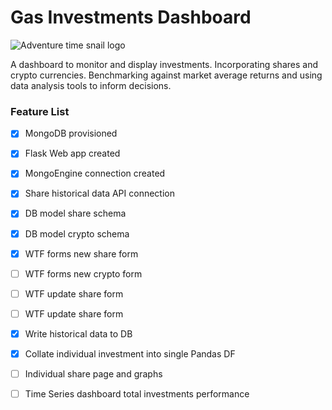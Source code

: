 # Gas Investments Dashboard

![Adventure time snail logo](https://vignette.wikia.nocookie.net/adventuretimewithfinnandjake/images/0/07/Waving_Snail.png/revision/latest?cb=20120729225549)

A dashboard to monitor and display investments. Incorporating shares and crypto currencies.
Benchmarking against market average returns and using data analysis tools to inform decisions.

### Feature List
 - [x] MongoDB provisioned
 - [x] Flask Web app created
 - [x] MongoEngine connection created
 - [x] Share historical data API connection
 - [x] DB model share schema
 - [x] DB model crypto schema
 - [x] WTF forms new share form
 - [ ] WTF forms new crypto form
 - [ ] WTF update share form
 - [ ] WTF update share form
 - [x] Write historical data to DB
 - [x] Collate individual investment into single Pandas DF
 - [ ] Individual share page and graphs
 - [ ] Time Series dashboard total investments performance
 